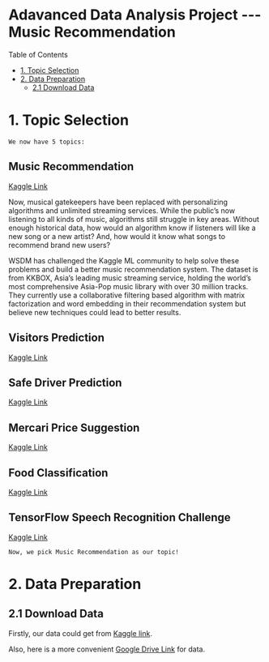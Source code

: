 Adavanced Data Analysis Project --- Music Recommendation 
======================

Table of Contents

* [1. Topic Selection]()
* [2. Data Preparation]()
  * [2.1 Download Data]()

# 1. Topic Selection

    We now have 5 topics:

Music Recommendation
----
[Kaggle Link](https://www.kaggle.com/c/kkbox-music-recommendation-challenge)

Now, musical gatekeepers have been replaced with personalizing algorithms and unlimited streaming services. While the public’s now listening to all kinds of music, algorithms still struggle in key areas. Without enough historical data, how would an algorithm know if listeners will like a new song or a new artist? And, how would it know what songs to recommend brand new users?

WSDM has challenged the Kaggle ML community to help solve these problems and build a better music recommendation system. The dataset is from KKBOX, Asia’s leading music streaming service, holding the world’s most comprehensive Asia-Pop music library with over 30 million tracks. They currently use a collaborative filtering based algorithm with matrix factorization and word embedding in their recommendation system but believe new techniques could lead to better results.

Visitors Prediction
----
[Kaggle Link](https://www.kaggle.com/c/recruit-restaurant-visitor-forecasting)

Safe Driver Prediction
----
[Kaggle Link](https://www.kaggle.com/c/porto-seguro-safe-driver-prediction)

Mercari Price Suggestion
----
[Kaggle Link](https://www.kaggle.com/c/mercari-price-suggestion-challenge)

Food Classification
----
[Kaggle Link](https://www.kaggle.com/c/whats-cooking-kernels-only)

TensorFlow Speech Recognition Challenge
----
[Kaggle Link](https://www.kaggle.com/c/tensorflow-speech-recognition-challenge)

    Now, we pick Music Recommendation as our topic!

# 2. Data Preparation

## 2.1 Download Data

Firstly, our data could get from [Kaggle link](https://www.kaggle.com/c/kkbox-music-recommendation-challenge/data). 

Also, here is a more convenient [Google Drive Link](https://drive.google.com/drive/folders/1l3O6N35fd6O7AUK8qaui_pu0QXX_KBw1) for data.
